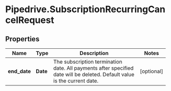 # Pipedrive.SubscriptionRecurringCancelRequest

## Properties

Name | Type | Description | Notes
------------ | ------------- | ------------- | -------------
**end_date** | **Date** | The subscription termination date. All payments after specified date will be deleted. Default value is the current date. | [optional] 


